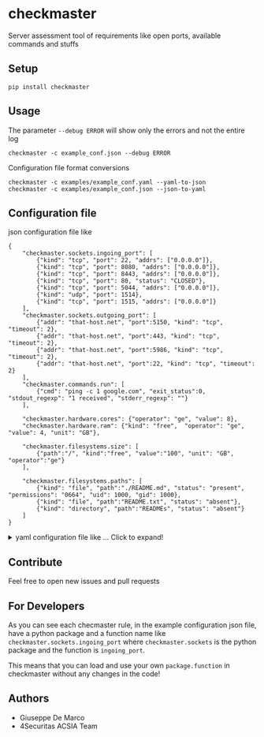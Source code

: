 # checkmaster
Server assessment tool of requirements like open ports, available commands and stuffs

## Setup

````
pip install checkmaster
````

## Usage

The parameter `--debug ERROR` will show only the errors and not the entire log
````
checkmaster -c example_conf.json --debug ERROR
````

Configuration file format conversions
````
checkmaster -c examples/example_conf.yaml --yaml-to-json
checkmaster -c examples/example_conf.json --json-to-yaml
````


## Configuration file

json configuration file like

````
{
    "checkmaster.sockets.ingoing_port": [
        {"kind": "tcp", "port": 22, "addrs": ["0.0.0.0"]},
        {"kind": "tcp", "port": 8080, "addrs": ["0.0.0.0"]},
        {"kind": "tcp", "port": 8443, "addrs": ["0.0.0.0"]},
        {"kind": "tcp", "port": 80, "status": "CLOSED"},
        {"kind": "tcp", "port": 5044, "addrs": ["0.0.0.0"]},
        {"kind": "udp", "port": 1514},
        {"kind": "tcp", "port": 1515, "addrs": ["0.0.0.0"]}
    ],
    "checkmaster.sockets.outgoing_port": [
        {"addr": "that-host.net", "port":5150, "kind": "tcp", "timeout": 2},
        {"addr": "that-host.net", "port":443, "kind": "tcp", "timeout": 2},
        {"addr": "that-host.net", "port":5986, "kind": "tcp", "timeout": 2},
        {"addr": "that-host.net", "port":22, "kind": "tcp", "timeout": 2}
    ],
    "checkmaster.commands.run": [
        {"cmd": "ping -c 1 google.com", "exit_status":0, "stdout_regexp": "1 received", "stderr_regexp": ""}
    ],

    "checkmaster.hardware.cores": {"operator": "ge", "value": 8},
    "checkmaster.hardware.ram": {"kind": "free",  "operator": "ge", "value": 4, "unit": "GB"},

    "checkmaster.filesystems.size": [
        {"path":"/", "kind":"free", "value":"100", "unit": "GB", "operator":"ge"}
    ],

    "checkmaster.filesystems.paths": [
        {"kind": "file", "path":"./README.md", "status": "present", "permissions": "0664", "uid": 1000, "gid": 1000},
        {"kind": "file", "path":"README.txt", "status": "absent"},
        {"kind": "directory", "path":"READMEs", "status": "absent"}
    ]
}
````

<details>
    <summary>yaml configuration file like ... Click to expand!</summary>

    ````
    checkmaster.commands.run:
    - cmd: ping -c 1 google.com
      exit_status: 0
      stderr_regexp: ''
      stdout_regexp: 1 received
    checkmaster.filesystems.paths:
    - gid: 1000
      kind: file
      path: ./README.md
      permissions: '0664'
      status: present
      uid: 1000
    - kind: file
      path: README.txt
      status: absent
    - kind: directory
      path: READMEs
      status: absent
    checkmaster.filesystems.size:
    - kind: free
      operator: ge
      path: /
      unit: GB
      value: '100'
    checkmaster.hardware.cores:
      operator: ge
      value: 8
    checkmaster.hardware.ram:
      kind: free
      operator: ge
      unit: GB
      value: 4
    checkmaster.sockets.ingoing_port:
    - addrs:
      - 0.0.0.0
      kind: tcp
      port: 22
    - addrs:
      - 0.0.0.0
      kind: tcp
      port: 8080
    - addrs:
      - 0.0.0.0
      kind: tcp
      port: 8443
    - kind: tcp
      port: 80
      status: CLOSED
    - addrs:
      - 0.0.0.0
      kind: tcp
      port: 5044
    - kind: udp
      port: 1514
    - addrs:
      - 0.0.0.0
      kind: tcp
      port: 1515
    checkmaster.sockets.outgoing_port:
    - addr: that-host.net
      kind: tcp
      port: 5150
      timeout: 2
    - addr: that-host.net
      kind: tcp
      port: 443
      timeout: 2
    - addr: that-host.net
      kind: tcp
      port: 5986
      timeout: 2
    - addr: that-host.net
      kind: tcp
      port: 22
      timeout: 2
    ````
</details>

## Contribute

Feel free to open new issues and pull requests

## For Developers

As you can see each checmaster rule, in the example configuration json file, have a python package and a function name like `checkmaster.sockets.ingoing_port`
 where `checkmaster.sockets` is the python package and the function is `ingoing_port`.

 This means that you can load and use your own `package.function` in checkmaster without any changes in the code!

## Authors

- Giuseppe De Marco
- 4Securitas ACSIA Team
